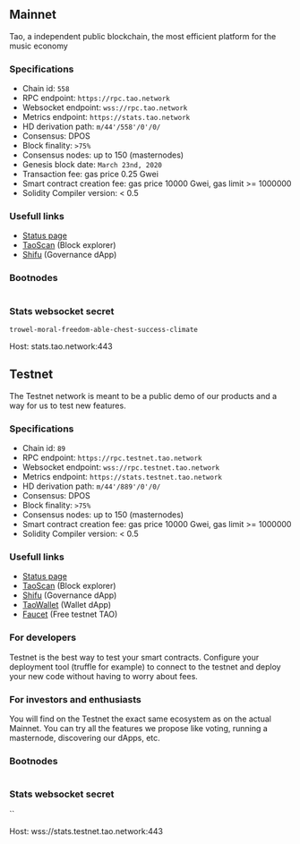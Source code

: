 ## Mainnet

Tao, a independent public blockchain, the most efficient platform for the music economy

### Specifications

- Chain id: `558`
- RPC endpoint: `https://rpc.tao.network`
- Websocket endpoint: `wss://rpc.tao.network`
- Metrics endpoint: `https://stats.tao.network`
- HD derivation path: `m/44'/558'/0'/0/`
- Consensus: DPOS
- Block finality: `>75%`
- Consensus nodes: up to 150 (masternodes)
- Genesis block date: `March 23nd, 2020`
- Transaction fee: gas price 0.25 Gwei
- Smart contract creation fee: gas price 10000 Gwei, gas limit >= 1000000
- Solidity Compiler version: < 0.5

### Usefull links

- [Status page](https://stats.tao.network)
- [TaoScan](https://scan.tao.network) (Block explorer)
- [Shifu](https://shifu.tao.network) (Governance dApp)

### Bootnodes

```

```

### Stats websocket secret

`trowel-moral-freedom-able-chest-success-climate`

Host: stats.tao.network:443

## Testnet

The Testnet network is meant to be a public demo of our products and a way for us to test new features.

### Specifications

- Chain id: `89`
- RPC endpoint: `https://rpc.testnet.tao.network`
- Websocket endpoint:  `wss://rpc.testnet.tao.network`
- Metrics endpoint: `https://stats.testnet.tao.network`
- HD derivation path: `m/44'/889'/0'/0/`
- Consensus: DPOS
- Block finality: `>75%`
- Consensus nodes: up to 150 (masternodes)
- Smart contract creation fee: gas price 10000 Gwei, gas limit >= 1000000
- Solidity Compiler version: < 0.5

### Usefull links

- [Status page](https://stats.testnet.tao.network)
- [TaoScan](https://scan.testnet.tao.network) (Block explorer)
- [Shifu](https://master.testnet.tao.network) (Governance dApp)
- [TaoWallet](https://wallet.testnet.tao.network) (Wallet dApp)
- [Faucet](https://faucet.testnet.tao.network) (Free testnet TAO)

### For developers

Testnet is the best way to test your smart contracts.
Configure your deployment tool (truffle for example) to connect to the testnet and deploy your new code without having to worry about fees.

### For investors and enthusiasts

You will find on the Testnet the exact same ecosystem as on the actual Mainnet.
You can try all the features we propose like voting, running a masternode, discovering our dApps, etc.

### Bootnodes

```
```

### Stats websocket secret

``

Host: wss://stats.testnet.tao.network:443
